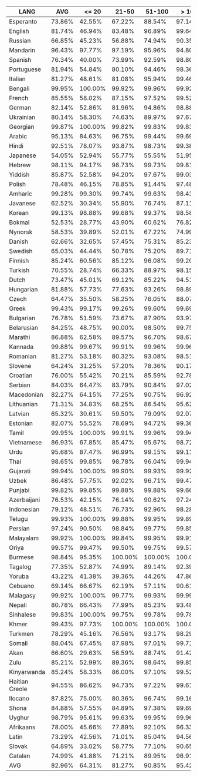 | LANG           | AVG    | <= 20   | 21-50   | 51-100  | > 100   |
|----------------|--------|---------|---------|---------|---------|
| Esperanto      | 73.86% | 42.55%  | 67.22%  | 88.54%  | 97.14%  |
| English        | 81.74% | 46.94%  | 83.48%  | 96.89%  | 99.64%  |
| Russian        | 66.85% | 45.23%  | 56.88%  | 74.94%  | 90.35%  |
| Mandarin       | 96.43% | 97.77%  | 97.19%  | 95.96%  | 94.80%  |
| Spanish        | 76.34% | 40.00%  | 73.99%  | 92.59%  | 98.80%  |
| Portuguese     | 81.94% | 54.84%  | 80.10%  | 94.46%  | 98.36%  |
| Italian        | 81.27% | 48.61%  | 81.08%  | 95.94%  | 99.46%  |
| Bengali        | 99.95% | 100.00% | 99.92%  | 99.96%  | 99.92%  |
| French         | 85.55% | 58.02%  | 87.15%  | 97.52%  | 99.52%  |
| German         | 82.14% | 52.86%  | 81.96%  | 94.86%  | 98.88%  |
| Ukrainian      | 80.14% | 58.30%  | 74.63%  | 89.97%  | 97.67%  |
| Georgian       | 99.87% | 100.00% | 99.82%  | 99.83%  | 99.83%  |
| Arabic         | 95.13% | 84.63%  | 96.75%  | 99.44%  | 99.69%  |
| Hindi          | 92.51% | 78.07%  | 93.87%  | 98.73%  | 99.38%  |
| Japanese       | 54.05% | 52.94%  | 55.77%  | 55.55%  | 51.95%  |
| Hebrew         | 98.11% | 94.17%  | 98.73%  | 99.73%  | 99.81%  |
| Yiddish        | 85.87% | 52.58%  | 94.20%  | 97.67%  | 99.03%  |
| Polish         | 78.48% | 46.15%  | 78.85%  | 91.44%  | 97.48%  |
| Amharic        | 99.28% | 99.30%  | 99.74%  | 99.63%  | 98.43%  |
| Javanese       | 62.52% | 30.34%  | 55.90%  | 76.74%  | 87.11%  |
| Korean         | 99.13% | 98.88%  | 99.68%  | 99.37%  | 98.58%  |
| Bokmal         | 52.53% | 28.77%  | 43.90%  | 60.62%  | 76.82%  |
| Nynorsk        | 58.53% | 39.89%  | 52.01%  | 67.22%  | 74.99%  |
| Danish         | 62.66% | 32.65%  | 57.45%  | 75.31%  | 85.23%  |
| Swedish        | 65.03% | 44.44%  | 50.78%  | 75.20%  | 89.71%  |
| Finnish        | 85.24% | 60.56%  | 85.12%  | 96.08%  | 99.20%  |
| Turkish        | 70.55% | 28.74%  | 66.33%  | 88.97%  | 98.15%  |
| Dutch          | 73.47% | 45.01%  | 69.12%  | 85.22%  | 94.51%  |
| Hungarian      | 81.88% | 57.73%  | 77.63%  | 93.26%  | 98.89%  |
| Czech          | 64.47% | 35.50%  | 58.25%  | 76.05%  | 88.07%  |
| Greek          | 99.43% | 99.17%  | 99.26%  | 99.60%  | 99.69%  |
| Bulgarian      | 76.78% | 51.59%  | 73.67%  | 87.90%  | 93.97%  |
| Belarusian     | 84.25% | 48.75%  | 90.00%  | 98.50%  | 99.75%  |
| Marathi        | 86.88% | 62.58%  | 89.57%  | 96.70%  | 98.67%  |
| Kannada        | 99.88% | 99.67%  | 99.91%  | 99.96%  | 99.96%  |
| Romanian       | 81.27% | 53.18%  | 80.32%  | 93.08%  | 98.51%  |
| Slovene        | 64.24% | 31.25%  | 57.20%  | 78.36%  | 90.17%  |
| Croatian       | 76.00% | 55.42%  | 70.21%  | 85.59%  | 92.78%  |
| Serbian        | 84.03% | 64.47%  | 83.79%  | 90.84%  | 97.02%  |
| Macedonian     | 82.27% | 64.15%  | 77.25%  | 90.75%  | 96.92%  |
| Lithuanian     | 71.31% | 34.83%  | 68.25%  | 86.54%  | 95.62%  |
| Latvian        | 65.32% | 30.61%  | 59.50%  | 79.09%  | 92.07%  |
| Estonian       | 82.07% | 55.52%  | 78.69%  | 94.72%  | 99.36%  |
| Tamil          | 99.95% | 100.00% | 99.91%  | 99.96%  | 99.94%  |
| Vietnamese     | 86.93% | 67.85%  | 85.47%  | 95.67%  | 98.72%  |
| Urdu           | 95.68% | 87.47%  | 96.99%  | 99.15%  | 99.11%  |
| Thai           | 98.65% | 99.85%  | 98.78%  | 96.04%  | 99.94%  |
| Gujarati       | 99.94% | 100.00% | 99.90%  | 99.93%  | 99.92%  |
| Uzbek          | 86.48% | 57.75%  | 92.02%  | 96.71%  | 99.47%  |
| Punjabi        | 99.82% | 99.85%  | 99.88%  | 99.88%  | 99.66%  |
| Azerbaijani    | 76.53% | 42.15%  | 76.14%  | 90.62%  | 97.24%  |
| Indonesian     | 79.12% | 48.51%  | 76.73%  | 92.96%  | 98.28%  |
| Telugu         | 99.93% | 100.00% | 99.88%  | 99.95%  | 99.89%  |
| Persian        | 97.24% | 90.50%  | 98.84%  | 99.77%  | 99.85%  |
| Malayalam      | 99.92% | 100.00% | 99.84%  | 99.95%  | 99.91%  |
| Oriya          | 99.57% | 99.47%  | 99.50%  | 99.75%  | 99.57%  |
| Burmese        | 98.84% | 95.35%  | 100.00% | 100.00% | 100.00% |
| Tagalog        | 77.35% | 52.87%  | 74.99%  | 89.14%  | 92.39%  |
| Yoruba         | 43.22% | 41.38%  | 39.36%  | 44.26%  | 47.86%  |
| Cebuano        | 69.14% | 66.67%  | 62.19%  | 57.11%  | 90.61%  |
| Malagasy       | 99.92% | 100.00% | 99.77%  | 99.93%  | 99.99%  |
| Nepali         | 80.78% | 66.43%  | 77.99%  | 85.23%  | 93.48%  |
| Sinhalese      | 99.83% | 100.00% | 99.75%  | 99.78%  | 99.78%  |
| Khmer          | 99.43% | 97.73%  | 100.00% | 100.00% | 100.00% |
| Turkmen        | 78.29% | 45.16%  | 76.56%  | 93.17%  | 98.29%  |
| Somali         | 88.04% | 67.45%  | 87.98%  | 97.01%  | 99.71%  |
| Akan           | 66.60% | 29.63%  | 56.59%  | 88.74%  | 91.42%  |
| Zulu           | 85.21% | 52.99%  | 89.36%  | 98.64%  | 99.85%  |
| Kinyarwanda    | 85.24% | 58.33%  | 86.00%  | 97.10%  | 99.52%  |
| Haitian Creole | 94.55% | 86.62%  | 94.73%  | 97.22%  | 99.61%  |
| Ilocano        | 87.82% | 75.00%  | 80.36%  | 96.74%  | 99.16%  |
| Shona          | 84.88% | 57.55%  | 84.89%  | 97.38%  | 99.69%  |
| Uyghur         | 98.79% | 95.61%  | 99.63%  | 99.95%  | 99.96%  |
| Afrikaans      | 78.00% | 45.66%  | 77.89%  | 92.10%  | 96.33%  |
| Latin          | 73.29% | 42.56%  | 71.01%  | 85.04%  | 94.56%  |
| Slovak         | 64.89% | 33.02%  | 58.77%  | 77.10%  | 90.65%  |
| Catalan        | 74.99% | 41.88%  | 71.21%  | 89.95%  | 96.91%  |
| AVG            | 82.96% | 64.31%  | 81.27%  | 90.85%  | 95.42%  |
